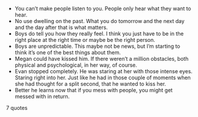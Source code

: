  - You can’t make people listen to you. People only hear what they want to hear.
 - No use dwelling on the past. What you do tomorrow and the next day and the day after that is what matters.
 - Boys do tell you how they really feel. I think you just have to be in the right place at the right time or maybe be the right person.
 - Boys are unpredictable. This maybe not be news, but I’m starting to think it’s one of the best things about them.
 - Megan could have kissed him. If there weren’t a million obstacles, both physical and psychological, in her way, of course.
 - Evan stopped completely. He was staring at her with those intense eyes. Staring right into her. Just like he had in those couple of moments when she had thought for a split second, that he wanted to kiss her.
 - Better he learns now that if you mess with people, you might get messed with in return.

7 quotes